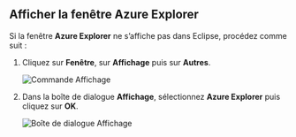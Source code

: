 ## <a name="display-the-azure-explorer-view"></a>Afficher la fenêtre Azure Explorer

Si la fenêtre **Azure Explorer** ne s’affiche pas dans Eclipse, procédez comme suit :

1. Cliquez sur **Fenêtre**, sur **Affichage** puis sur **Autres**.

   ![Commande Affichage](../media/azure-toolkit-for-eclipse-show-azure-explorer/show-az-exp-01.png)

2. Dans la boîte de dialogue **Affichage**, sélectionnez **Azure Explorer** puis cliquez sur **OK**.

   ![Boîte de dialogue Affichage](../media/azure-toolkit-for-eclipse-show-azure-explorer/show-az-exp-02.png)

